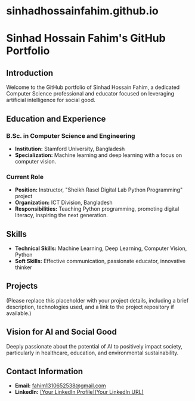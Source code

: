 # sinhadhossainfahim.github.io
# Sinhad Hossain Fahim's GitHub Portfolio

## Introduction
Welcome to the GitHub portfolio of Sinhad Hossain Fahim, a dedicated Computer Science professional and educator focused on leveraging artificial intelligence for social good.

## Education and Experience
### B.Sc. in Computer Science and Engineering
- **Institution:** Stamford University, Bangladesh
- **Specialization:** Machine learning and deep learning with a focus on computer vision.

### Current Role
- **Position:** Instructor, "Sheikh Rasel Digital Lab Python Programming" project
- **Organization:** ICT Division, Bangladesh
- **Responsibilities:** Teaching Python programming, promoting digital literacy, inspiring the next generation.

## Skills
- **Technical Skills:** Machine Learning, Deep Learning, Computer Vision, Python
- **Soft Skills:** Effective communication, passionate educator, innovative thinker

## Projects
(Please replace this placeholder with your project details, including a brief description, technologies used, and a link to the project repository if available.)

## Vision for AI and Social Good
Deeply passionate about the potential of AI to positively impact society, particularly in healthcare, education, and environmental sustainability.

## Contact Information
- **Email:** fahim1310652538@gmail.com
- **LinkedIn:** [[Your LinkedIn Profile](Your LinkedIn URL)](https://www.linkedin.com/in/fahim00727/)


